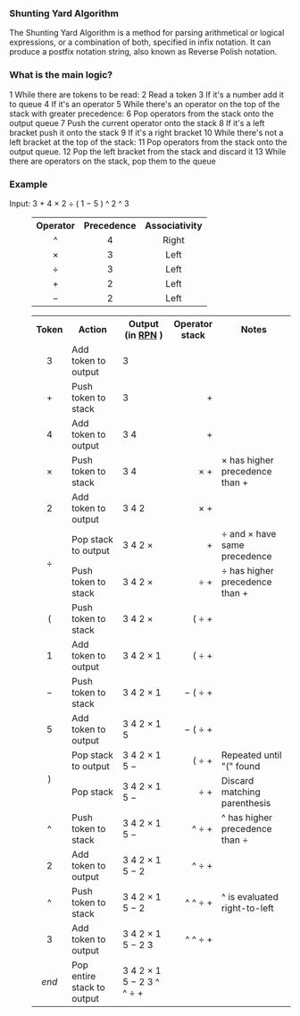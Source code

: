 ### Shunting Yard Algorithm
The Shunting Yard Algorithm is a method for parsing arithmetical or logical expressions, or a combination of both, specified in infix notation. It can produce a postfix notation string, also known as Reverse Polish notation.

### What is the main logic?
1  While there are tokens to be read:
2        Read a token
3        If it's a number add it to queue
4        If it's an operator
5               While there's an operator on the top of the stack with greater precedence:
6                       Pop operators from the stack onto the output queue
7               Push the current operator onto the stack
8        If it's a left bracket push it onto the stack
9        If it's a right bracket 
10            While there's not a left bracket at the top of the stack:
11                     Pop operators from the stack onto the output queue.
12             Pop the left bracket from the stack and discard it
13 While there are operators on the stack, pop them to the queue

### Example
<p>
                                        Input: <span class="nowrap">3 + 4 × 2 ÷ ( 1 − 5 ) ^ 2 ^ 3</span>
                                    </p>
                                    <dl>
                                        <dd>
                                            <table class="wikitable">
                                                <tbody>
                                                    <tr>
                                                        <th>Operator</th>
                                                        <th>Precedence</th>
                                                        <th>Associativity
</th>
                                                    </tr>
                                                    <tr align="center">
                                                        <td>^</td>
                                                        <td>4</td>
                                                        <td>Right
</td>
                                                    </tr>
                                                    <tr align="center">
                                                        <td>×</td>
                                                        <td>3</td>
                                                        <td>Left
</td>
                                                    </tr>
                                                    <tr align="center">
                                                        <td>÷</td>
                                                        <td>3</td>
                                                        <td>Left
</td>
                                                    </tr>
                                                    <tr align="center">
                                                        <td>+</td>
                                                        <td>2</td>
                                                        <td>Left
</td>
                                                    </tr>
                                                    <tr align="center">
                                                        <td>−</td>
                                                        <td>2</td>
                                                        <td>Left
</td>
                                                    </tr>
                                                </tbody>
                                            </table>
                                        </dd>
                                    </dl>
                                    <p>
<dl>
                                        <dd>
                                            <table class="wikitable">
                                                <tbody>
                                                    <tr>
                                                        <th>Token</th>
                                                        <th>Action</th>
                                                        <th>
                                                            Output<br/>
                                                            (in <a href="/wiki/Reverse_Polish_Notation" class="mw-redirect" title="Reverse Polish Notation">RPN</a>
                                                            )
                                                        </th>
                                                        <th>
                                                            Operator<br/>stack
                                                        </th>
                                                        <th>Notes
</th>
                                                    </tr>
                                                    <tr>
                                                        <td align="center">3</td>
                                                        <td>Add token to output</td>
                                                        <td>3</td>
                                                        <td></td>
                                                        <td></td>
                                                    </tr>
                                                    <tr>
                                                        <td align="center">+</td>
                                                        <td>Push token to stack</td>
                                                        <td>3</td>
                                                        <td align="right">+</td>
                                                        <td></td>
                                                    </tr>
                                                    <tr>
                                                        <td align="center">4</td>
                                                        <td>Add token to output</td>
                                                        <td>3 4</td>
                                                        <td align="right">+</td>
                                                        <td></td>
                                                    </tr>
                                                    <tr>
                                                        <td align="center">×</td>
                                                        <td>Push token to stack</td>
                                                        <td>3 4</td>
                                                        <td align="right">× +</td>
                                                        <td>× has higher precedence than +
</td>
                                                    </tr>
                                                    <tr>
                                                        <td align="center">2</td>
                                                        <td>Add token to output</td>
                                                        <td>3 4 2</td>
                                                        <td align="right">× +</td>
                                                        <td></td>
                                                    </tr>
                                                    <tr>
                                                        <td align="center" rowspan="2">÷</td>
                                                        <td>Pop stack to output</td>
                                                        <td>3 4 2 ×</td>
                                                        <td align="right">+</td>
                                                        <td>÷ and × have same precedence
</td>
                                                    </tr>
                                                    <tr>
                                                        <td>Push token to stack</td>
                                                        <td>3 4 2 ×</td>
                                                        <td align="right">÷ +</td>
                                                        <td>÷ has higher precedence than +
</td>
                                                    </tr>
                                                    <tr>
                                                        <td align="center">(</td>
                                                        <td>Push token to stack</td>
                                                        <td>3 4 2 ×</td>
                                                        <td align="right">( ÷ +</td>
                                                        <td></td>
                                                    </tr>
                                                    <tr>
                                                        <td align="center">1</td>
                                                        <td>Add token to output</td>
                                                        <td>3 4 2 × 1</td>
                                                        <td align="right">( ÷ +</td>
                                                        <td></td>
                                                    </tr>
                                                    <tr>
                                                        <td align="center">−</td>
                                                        <td>Push token to stack</td>
                                                        <td>3 4 2 × 1</td>
                                                        <td align="right">− ( ÷ +</td>
                                                        <td></td>
                                                    </tr>
                                                    <tr>
                                                        <td align="center">5</td>
                                                        <td>Add token to output</td>
                                                        <td>3 4 2 × 1 5</td>
                                                        <td align="right">− ( ÷ +</td>
                                                        <td></td>
                                                    </tr>
                                                    <tr>
                                                        <td align="center" rowspan="2">)</td>
                                                        <td>Pop stack to output</td>
                                                        <td>3 4 2 × 1 5 −</td>
                                                        <td align="right">( ÷ +</td>
                                                        <td>Repeated until "(" found
</td>
                                                    </tr>
                                                    <tr>
                                                        <td>Pop stack</td>
                                                        <td>3 4 2 × 1 5 −</td>
                                                        <td align="right">÷ +</td>
                                                        <td>Discard matching parenthesis
</td>
                                                    </tr>
                                                    <tr>
                                                        <td align="center">^</td>
                                                        <td>Push token to stack</td>
                                                        <td>3 4 2 × 1 5 −</td>
                                                        <td align="right">^ ÷ +</td>
                                                        <td>^ has higher precedence than ÷
</td>
                                                    </tr>
                                                    <tr>
                                                        <td align="center">2</td>
                                                        <td>Add token to output</td>
                                                        <td>3 4 2 × 1 5 − 2</td>
                                                        <td align="right">^ ÷ +</td>
                                                        <td></td>
                                                    </tr>
                                                    <tr>
                                                        <td align="center">^</td>
                                                        <td>Push token to stack</td>
                                                        <td>3 4 2 × 1 5 − 2</td>
                                                        <td align="right">^ ^ ÷ +</td>
                                                        <td>^ is evaluated right-to-left
</td>
                                                    </tr>
                                                    <tr>
                                                        <td align="center">3</td>
                                                        <td>Add token to output</td>
                                                        <td>3 4 2 × 1 5 − 2 3</td>
                                                        <td align="right">^ ^ ÷ +</td>
                                                        <td></td>
                                                    </tr>
                                                    <tr>
                                                        <td align="center">
                                                            <i>end</i>
                                                        </td>
                                                        <td>Pop entire stack to output</td>
                                                        <td>3 4 2 × 1 5 − 2 3 ^ ^ ÷ +</td>
                                                        <td></td>
                                                        <td></td>
                                                    </tr>
                                                </tbody>
                                            </table>
                                        </dd>
                                    </dl>
